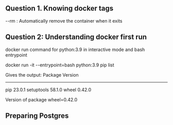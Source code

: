 ## Question 1. Knowing docker tags

--rm : Automatically remove the container when it exits

## Question 2: Understanding docker first run
docker run command for python:3.9 in interactive mode and bash entrypoint

docker run -it --entrypoint=bash python:3.9
pip list

Gives the output:
Package    Version
---------- -------
pip        23.0.1
setuptools 58.1.0
wheel      0.42.0

Version of package wheel=0.42.0

## Preparing Postgres